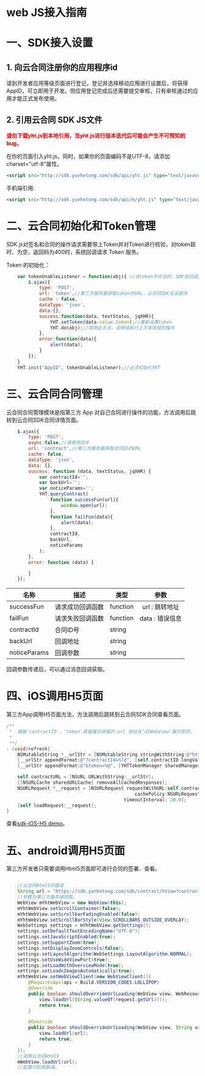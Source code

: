 # web JS接入指南

# 一、SDK接入设置

## 1. 向云合同注册你的应用程序id

请到开发者应用等级页面进行登记，登记并选择移动应用进行设置后，将获得AppID，可立即用于开发。但应用登记完成后还需要提交审核，只有审核通过的应用才能正式发布使用。

## 2. 引用云合同 SDK JS文件

<b style="color:red">请勿下载yht.js到本地引用，当yht.js进行版本迭代后可能会产生不可预知的bug。</b>

在你的页面引入yht.js，同时，如果你的页面编码不是UTF-8，请添加charset="utf-8"属性。

```html    
<script src="http://sdk.yunhetong.com/sdk/api/yht.js" type="text/javascript" charset="utf-8"></script>
```

手机端引用:

```html
<script src="http://sdk.yunhetong.com/sdk/api/m/yht.js" type="text/javascript" charset="utf-8"></script>
```


# 二、云合同初始化和Token管理

SDK js对签名和合同的操作请求需要带上Token并对Token进行校验，对token超时、为空，返回码为400时，系统回调请求 Token 服务。

Token 的初始化：

```javascript		
	var tokenUnableListener = function(obj){ //当token不合法时，SDK会回调此方法
		$.ajax({
			type: 'POST',
			url: 'token',//第三方服务器获取token的URL，云合同SDK无法提供
			cache : false,
			dataType: 'json',
			data:{},
			success:function(data, textStatus, jqXHR){
				YHT.setToken(data.value.token);//重新设置token
				YHT.do(obj);//调用此方法，会继续执行上次未完成的操作
			},
			error:function(data){
				alert(data);
			}
		});
	}
	YHT.init("AppID", tokenUnableListener);//必须初始化YHT
```

# 三、云合同合同管理

云合同合同管理模块是指第三方 App 对自己合同进行操作的功能，方法调用后跳转到云合同SDK合同详情页面。

```javascript
	$.ajax({
		type: 'POST',
		async:false,//请使用同步
		url: 'contract',//第三方服务器获取合同ID的URL
		cache: false,
		dataType: 'json',
		data: {},
		success: function (data, textStatus, jqXHR) {
			var contractId='';
			var backUrl='';
			var noticeParams='';
			YHT.queryContract(
				function successFun(url){
					window.open(url);
				},
				function failFun(data){
					alert(data);
				},
				contractId,
				backUrl,
				noticeParams
			);
		},
		error: function (data) {

		}
	});
```

| 名称         |描述   			  |  类型     |参数             |
| ------------ | --------------  | --------- |:---------------:
| successFun   | 请求成功回调函数  | function | url : 跳转地址  |
| failFun      | 请求失败回调函数  | function | data : 错误信息 |
| contractId   | 合同ID号         | string   |                 |
| backUrl      | 回调地址         | string   |                 |
| noticeParams | 回调参数         | string   |                 |

回调参数传递后，可以通过消息回调获取。


# 四、iOS调用H5页面

第三方App调用H5页面方法，方法调用后跳转到云合同SDK合同查看页面。

``` objective-c
/**
 *  根据'contractID'、'token'直接展示拼接的 url 地址在’UIWebView‘展示即可，
 *
 **/  
- (void)refresh{
    NSMutableString *__urlStr = [NSMutableString stringWithString:@"https://sdk.yunhetong.com/sdk/contract/hView?];
    [__urlStr appendFormat:@"?contractId=%ld", [self.contractID longValue]];
    [__urlStr appendFormat:@"&token=%@", [YHTTokenManager sharedManager].token];

    self.contractURL = [NSURL URLWithString:__urlStr];
    [[NSURLCache sharedURLCache] removeAllCachedResponses];
    NSURLRequest *__request = [NSURLRequest requestWithURL:self.contractURL
                                               cachePolicy:NSURLRequestReloadIgnoringCacheData
                                           timeoutInterval: 20.0];
    [self loadRequest:__request];
}
```		

查看[sdk-iOS-H5 demo](https://github.com/lvxunDev/yunhetong-sdk-iOS-H5-)。



# 五、android调用H5页面

第三方开发者只需要调用Html5页面即可进行合同的签署、查看。

``` java

	//云合同Html5的路径
	String url = "https://sdk.yunhetong.com/sdk/contract/hView?contractId=获取的合同ID&token=获取的token"
	//参数为第三方服务端获取。
	WebView mYhtWebView = new WebView(this);
    mYhtWebView.setScrollContainer(false);
    mYhtWebView.setScrollbarFadingEnabled(false);
    mYhtWebView.setScrollBarStyle(View.SCROLLBARS_OUTSIDE_OVERLAY);
    WebSettings settings = mYhtWebView.getSettings();
    settings.setDefaultTextEncodingName("UTF-8");
    settings.setJavaScriptEnabled(true);
    settings.setSupportZoom(true);
    settings.setDisplayZoomControls(false);
    settings.setLayoutAlgorithm(WebSettings.LayoutAlgorithm.NORMAL);
    settings.setUseWideViewPort(true);
    settings.setLoadWithOverviewMode(true);
    settings.setLoadsImagesAutomatically(true);
    mYhtWebView.setWebViewClient(new WebViewClient(){
        @RequiresApi(api = Build.VERSION_CODES.LOLLIPOP)
        @Override
        public boolean shouldOverrideUrlLoading(WebView view, WebResourceRequest request) {
            view.loadUrl(String.valueOf(request.getUrl()));
            return true;
        }

        @Override
        public boolean shouldOverrideUrlLoading(WebView view, String url) {
            view.loadUrl(url);
            return true;
        }
    });
	//调用云合同Html5
	mWebView.loadUrl(url);
	//配置可酌情删减。
```		
